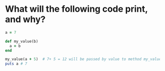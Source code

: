 # What will the following code print, and why? 
```ruby
a = 7

def my_value(b)
  a = b
end

my_value(a + 5)  # 7+ 5 = 12 will be passed by value to method my_value where a will be bound to b
puts a # 7
```